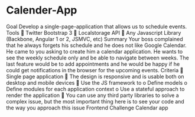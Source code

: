 # Calender-App
Goal
Develop a single-page-application that allows us to schedule events.
Tools
 Twitter Bootstrap 3
 Localstorage API
 Any Javascript Library (Backbone, Angular 1 or 2, JSMVC, etc)
Summary
Your boss complained that he always forgets his schedule and he does not like Google Calendar. He came to
you asking to create him a calendar application.
He wants to see the weekly schedule only and be able to navigate between weeks.
The last feature would be to add appointments and he would be happy if he could get notifications in the
browser for the upcoming events.
Criteria
 Single page application
 The design is responsive and is usable both on desktop and mobile devices
 Use the JS framework to
o Define models
o Define modules for each application context
o Use a stateful approach to render the application
 You can use any third party libraries to solve a complex issue, but the most important thing here is to
see your code and the way you approach this issue
Frontend Challenge
Calendar app
